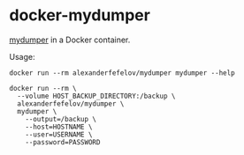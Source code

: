# docker-mydumper

[mydumper](https://github.com/maxbube/mydumper) in a Docker container.

Usage:

    docker run --rm alexanderfefelov/mydumper mydumper --help

    docker run --rm \
      --volume HOST_BACKUP_DIRECTORY:/backup \
      alexanderfefelov/mydumper \
      mydumper \
        --output=/backup \
        --host=HOSTNAME \
        --user=USERNAME \
        --password=PASSWORD
